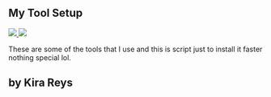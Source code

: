 ## My Tool Setup
<a href="https://discord.com/"><img src="https://img.shields.io/badge/Discord-Kira%20Reys%232749-blue?style=plastic&logo=discord.svg" /> </a>
<a href="https://instagram.com/kira.reys"><img src="https://img.shields.io/badge/Instagram-Kira%20Reys-purple?style=plastic&logo=instagram"/> </a>
<p> These are some of the tools that I use and this is script just to install it faster nothing special lol. </p>
<h2> by Kira Reys </h2>
